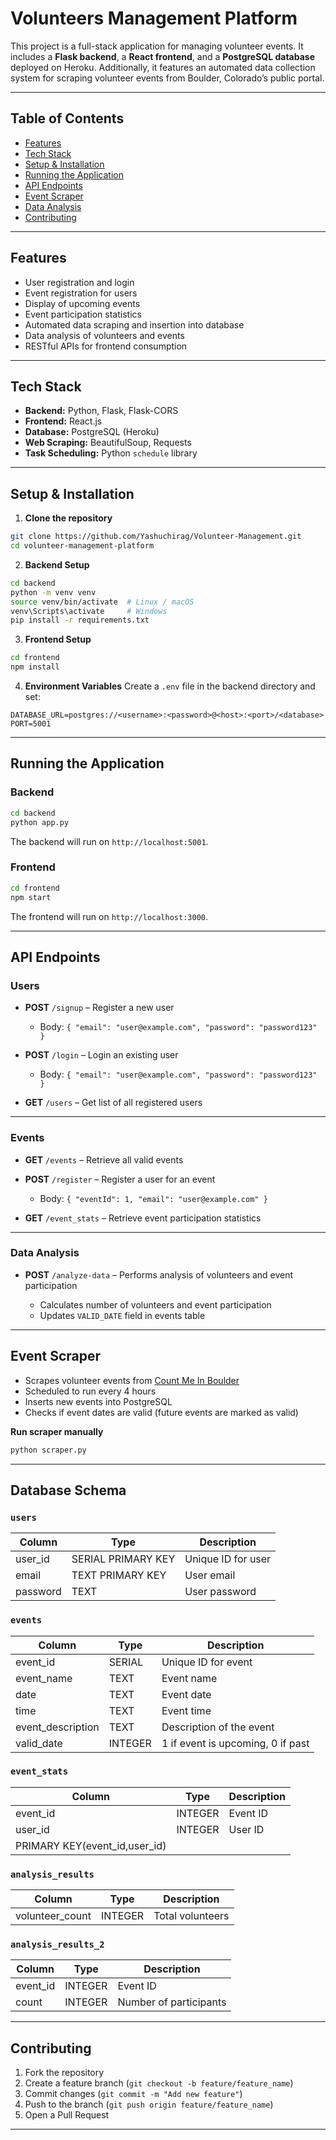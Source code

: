 # Volunteers Management Platform

This project is a full-stack application for managing volunteer events. It includes a **Flask backend**, a **React frontend**, and a **PostgreSQL database** deployed on Heroku. Additionally, it features an automated data collection system for scraping volunteer events from Boulder, Colorado’s public portal.

---

## Table of Contents

* [Features](#features)
* [Tech Stack](#tech-stack)
* [Setup & Installation](#setup--installation)
* [Running the Application](#running-the-application)
* [API Endpoints](#api-endpoints)
* [Event Scraper](#event-scraper)
* [Data Analysis](#data-analysis)
* [Contributing](#contributing)

---

## Features

* User registration and login
* Event registration for users
* Display of upcoming events
* Event participation statistics
* Automated data scraping and insertion into database
* Data analysis of volunteers and events
* RESTful APIs for frontend consumption

---

## Tech Stack

* **Backend:** Python, Flask, Flask-CORS
* **Frontend:** React.js
* **Database:** PostgreSQL (Heroku)
* **Web Scraping:** BeautifulSoup, Requests
* **Task Scheduling:** Python `schedule` library

---

## Setup & Installation

1. **Clone the repository**

```bash
git clone https://github.com/Yashuchirag/Volunteer-Management.git
cd volunteer-management-platform
```

2. **Backend Setup**

```bash
cd backend
python -m venv venv
source venv/bin/activate  # Linux / macOS
venv\Scripts\activate     # Windows
pip install -r requirements.txt
```

3. **Frontend Setup**

```bash
cd frontend
npm install
```

4. **Environment Variables**
   Create a `.env` file in the backend directory and set:

```
DATABASE_URL=postgres://<username>:<password>@<host>:<port>/<database>
PORT=5001
```

---

## Running the Application

### Backend

```bash
cd backend
python app.py
```

The backend will run on `http://localhost:5001`.

### Frontend

```bash
cd frontend
npm start
```

The frontend will run on `http://localhost:3000`.

---

## API Endpoints

### Users

* **POST** `/signup` – Register a new user

  * Body: `{ "email": "user@example.com", "password": "password123" }`

* **POST** `/login` – Login an existing user

  * Body: `{ "email": "user@example.com", "password": "password123" }`

* **GET** `/users` – Get list of all registered users

---

### Events

* **GET** `/events` – Retrieve all valid events

* **POST** `/register` – Register a user for an event

  * Body: `{ "eventId": 1, "email": "user@example.com" }`

* **GET** `/event_stats` – Retrieve event participation statistics

---

### Data Analysis

* **POST** `/analyze-data` – Performs analysis of volunteers and event participation

  * Calculates number of volunteers and event participation
  * Updates `VALID_DATE` field in events table

---

## Event Scraper

* Scrapes volunteer events from [Count Me In Boulder](https://countmein.bouldercolorado.gov/)
* Scheduled to run every 4 hours
* Inserts new events into PostgreSQL
* Checks if event dates are valid (future events are marked as valid)

**Run scraper manually**

```bash
python scraper.py
```

---

## Database Schema

### `users`

| Column   | Type               | Description        |
| -------- | ------------------ | ------------------ |
| user\_id | SERIAL PRIMARY KEY | Unique ID for user |
| email    | TEXT PRIMARY KEY   | User email         |
| password | TEXT               | User password      |

### `events`

| Column             | Type    | Description                       |
| ------------------ | ------- | --------------------------------- |
| event\_id          | SERIAL  | Unique ID for event               |
| event\_name        | TEXT    | Event name                        |
| date               | TEXT    | Event date                        |
| time               | TEXT    | Event time                        |
| event\_description | TEXT    | Description of the event          |
| valid\_date        | INTEGER | 1 if event is upcoming, 0 if past |

### `event_stats`

| Column                          | Type    | Description |
| ------------------------------- | ------- | ----------- |
| event\_id                       | INTEGER | Event ID    |
| user\_id                        | INTEGER | User ID     |
| PRIMARY KEY(event\_id,user\_id) |         |             |

### `analysis_results`

| Column           | Type    | Description      |
| ---------------- | ------- | ---------------- |
| volunteer\_count | INTEGER | Total volunteers |

### `analysis_results_2`

| Column    | Type    | Description            |
| --------- | ------- | ---------------------- |
| event\_id | INTEGER | Event ID               |
| count     | INTEGER | Number of participants |

---

## Contributing

1. Fork the repository
2. Create a feature branch (`git checkout -b feature/feature_name`)
3. Commit changes (`git commit -m "Add new feature"`)
4. Push to the branch (`git push origin feature/feature_name`)
5. Open a Pull Request

---
